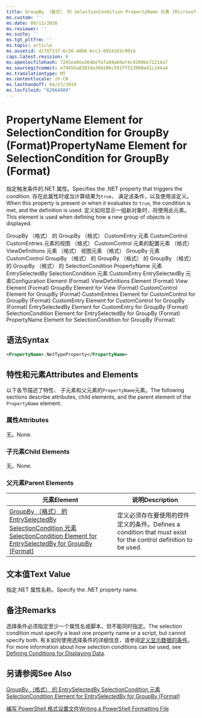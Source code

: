 ```yaml
---
title: GroupBy （格式） 的 SelectionCondition PropertyName 元素 |Microsoft Docs
ms.custom: ''
ms.date: 09/13/2016
ms.reviewer: ''
ms.suite: ''
ms.tgt_pltfrm: ''
ms.topic: article
ms.assetid: d1707317-6c26-4866-bcc1-8924103c9014
caps.latest.revision: 6
ms.openlocfilehash: 7241ea0ea364befa7ad4ab0af4c4209be72214a7
ms.sourcegitcommit: e7445ba8203da304286c591ff513900ad1c244a4
ms.translationtype: MT
ms.contentlocale: zh-CN
ms.lasthandoff: 04/23/2019
ms.locfileid: "62064809"
---
```

# <a name="propertyname-element-for-selectioncondition-for-groupby-format"></a><span data-ttu-id="daff5-102">PropertyName Element for SelectionCondition for GroupBy (Format)</span><span class="sxs-lookup"><span data-stu-id="daff5-102">PropertyName Element for SelectionCondition for GroupBy (Format)</span></span>

<span data-ttu-id="daff5-103">指定触发条件的.NET 属性。</span><span class="sxs-lookup"><span data-stu-id="daff5-103">Specifies the .NET property that triggers the condition.</span></span> <span data-ttu-id="daff5-104">存在此属性时或当计算结果为`true`、 满足该条件，以及使用该定义。</span><span class="sxs-lookup"><span data-stu-id="daff5-104">When this property is present or when it evaluates to `true`, the condition is met, and the definition is used.</span></span> <span data-ttu-id="daff5-105">定义如何显示一组新对象时，将使用此元素。</span><span class="sxs-lookup"><span data-stu-id="daff5-105">This element is used when defining how a new group of objects is displayed.</span></span>

<span data-ttu-id="daff5-106">GroupBy （格式） 的 GroupBy （格式） CustomEntry 元素 CustomControl CustomEntries 元素的视图 （格式） CustomControl 元素的配置元素 （格式） ViewDefinitions 元素 （格式） 视图元素 （格式） GroupBy 元素CustomControl GroupBy （格式） 的 GroupBy （格式） 的 GroupBy （格式） 的 GroupBy （格式） 的 SelectionCondition PropertyName 元素 EntrySelectedBy SelectionCondition 元素 CustomEntry EntrySelectedBy 元素</span><span class="sxs-lookup"><span data-stu-id="daff5-106">Configuration Element (Format) ViewDefinitions Element (Format) View Element (Format) GroupBy Element for View (Format) CustomControl Element for GroupBy (Format) CustomEntries Element for CustomControl for GroupBy (Format) CustomEntry Element for CustomControl for GroupBy (Format) EntrySelectedBy Element for CustomEntry for GroupBy (Format) SelectionCondition Element for EntrySelectedBy for GroupBy (Format) PropertyName Element for SelectionCondition for GroupBy (Format)</span></span>

## <a name="syntax"></a><span data-ttu-id="daff5-107">语法</span><span class="sxs-lookup"><span data-stu-id="daff5-107">Syntax</span></span>

```xml
<PropertyName>.NetTypeProperty</PropertyName>
```

## <a name="attributes-and-elements"></a><span data-ttu-id="daff5-108">特性和元素</span><span class="sxs-lookup"><span data-stu-id="daff5-108">Attributes and Elements</span></span>

<span data-ttu-id="daff5-109">以下各节描述了特性、 子元素和父元素的`PropertyName`元素。</span><span class="sxs-lookup"><span data-stu-id="daff5-109">The following sections describe attributes, child elements, and the parent element of the `PropertyName` element.</span></span>

### <a name="attributes"></a><span data-ttu-id="daff5-110">属性</span><span class="sxs-lookup"><span data-stu-id="daff5-110">Attributes</span></span>

<span data-ttu-id="daff5-111">无。</span><span class="sxs-lookup"><span data-stu-id="daff5-111">None.</span></span>

### <a name="child-elements"></a><span data-ttu-id="daff5-112">子元素</span><span class="sxs-lookup"><span data-stu-id="daff5-112">Child Elements</span></span>

<span data-ttu-id="daff5-113">无。</span><span class="sxs-lookup"><span data-stu-id="daff5-113">None.</span></span>

### <a name="parent-elements"></a><span data-ttu-id="daff5-114">父元素</span><span class="sxs-lookup"><span data-stu-id="daff5-114">Parent Elements</span></span>

|<span data-ttu-id="daff5-115">元素</span><span class="sxs-lookup"><span data-stu-id="daff5-115">Element</span></span>|<span data-ttu-id="daff5-116">说明</span><span class="sxs-lookup"><span data-stu-id="daff5-116">Description</span></span>|
|-------------|-----------------|
|[<span data-ttu-id="daff5-117">GroupBy （格式） 的 EntrySelectedBy SelectionCondition 元素</span><span class="sxs-lookup"><span data-stu-id="daff5-117">SelectionCondition Element for EntrySelectedBy for GroupBy (Format)</span></span>](./selectioncondition-element-for-entryselectedby-for-groupby-format.md)|<span data-ttu-id="daff5-118">定义必须存在要使用的控件定义的条件。</span><span class="sxs-lookup"><span data-stu-id="daff5-118">Defines a condition that must exist for the control definition to be used.</span></span>|

## <a name="text-value"></a><span data-ttu-id="daff5-119">文本值</span><span class="sxs-lookup"><span data-stu-id="daff5-119">Text Value</span></span>

<span data-ttu-id="daff5-120">指定.NET 属性名称。</span><span class="sxs-lookup"><span data-stu-id="daff5-120">Specify the .NET property name.</span></span>

## <a name="remarks"></a><span data-ttu-id="daff5-121">备注</span><span class="sxs-lookup"><span data-stu-id="daff5-121">Remarks</span></span>

<span data-ttu-id="daff5-122">选择条件必须指定至少一个属性名或脚本，但不能同时指定。</span><span class="sxs-lookup"><span data-stu-id="daff5-122">The selection condition must specify a least one property name or a script, but cannot specify both.</span></span> <span data-ttu-id="daff5-123">有关如何使用选择条件的详细信息，请参阅[定义显示数据的条件](./defining-conditions-for-displaying-data.md)。</span><span class="sxs-lookup"><span data-stu-id="daff5-123">For more information about how selection conditions can be used, see [Defining Conditions for Displaying Data](./defining-conditions-for-displaying-data.md).</span></span>

## <a name="see-also"></a><span data-ttu-id="daff5-124">另请参阅</span><span class="sxs-lookup"><span data-stu-id="daff5-124">See Also</span></span>

[<span data-ttu-id="daff5-125">GroupBy （格式） 的 EntrySelectedBy SelectionCondition 元素</span><span class="sxs-lookup"><span data-stu-id="daff5-125">SelectionCondition Element for EntrySelectedBy for GroupBy (Format)</span></span>](./selectioncondition-element-for-entryselectedby-for-groupby-format.md)

[<span data-ttu-id="daff5-126">编写 PowerShell 格式设置文件</span><span class="sxs-lookup"><span data-stu-id="daff5-126">Writing a PowerShell Formatting File</span></span>](./writing-a-powershell-formatting-file.md)
